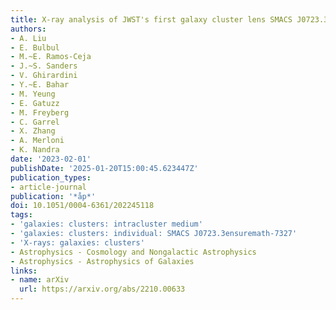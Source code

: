 ```yaml
---
title: X-ray analysis of JWST's first galaxy cluster lens SMACS J0723.3ensuremath-7327
authors:
- A. Liu
- E. Bulbul
- M.~E. Ramos-Ceja
- J.~S. Sanders
- V. Ghirardini
- Y.~E. Bahar
- M. Yeung
- E. Gatuzz
- M. Freyberg
- C. Garrel
- X. Zhang
- A. Merloni
- K. Nandra
date: '2023-02-01'
publishDate: '2025-01-20T15:00:45.623447Z'
publication_types:
- article-journal
publication: '*åp*'
doi: 10.1051/0004-6361/202245118
tags:
- 'galaxies: clusters: intracluster medium'
- 'galaxies: clusters: individual: SMACS J0723.3ensuremath-7327'
- 'X-rays: galaxies: clusters'
- Astrophysics - Cosmology and Nongalactic Astrophysics
- Astrophysics - Astrophysics of Galaxies
links:
- name: arXiv
  url: https://arxiv.org/abs/2210.00633
---
```

